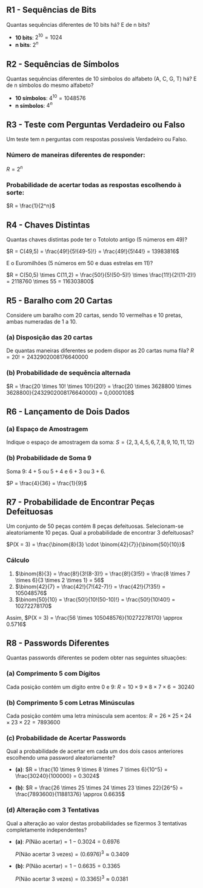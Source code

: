 ## R1 - Sequências de Bits
Quantas sequências diferentes de 10 bits há? E de n bits?

- **10 bits**: $2^{10} = 1024$
- **n bits**: $2^n$


## R2 - Sequências de Símbolos
Quantas sequências diferentes de 10 símbolos do alfabeto (A, C, G, T) há? E de n símbolos do mesmo alfabeto?

- **10 símbolos**: $4^{10} = 1048576$
- **n símbolos**: $4^n$


## R3 - Teste com Perguntas Verdadeiro ou Falso
Um teste tem n perguntas com respostas possíveis Verdadeiro ou Falso. 

### Número de maneiras diferentes de responder:
$R = 2^n$


### Probabilidade de acertar todas as respostas escolhendo à sorte:
$R = \frac{1}{2^n}$


## R4 - Chaves Distintas
Quantas chaves distintas pode ter o Totoloto antigo (5 números em 49)?

$R = C(49,5) = \frac{49!}{5!(49-5)!} = \frac{49!}{5!44!} = 13983816$


E o Euromilhões (5 números em 50 e duas estrelas em 11)?

$R = C(50,5) \times C(11,2) = \frac{50!}{5!(50-5)!} \times \frac{11!}{2!(11-2)!} = 2118760 \times 55 = 116303800$


## R5 - Baralho com 20 Cartas
Considere um baralho com 20 cartas, sendo 10 vermelhas e 10 pretas, ambas numeradas de 1 a 10.

### (a) Disposição das 20 cartas
De quantas maneiras diferentes se podem dispor as 20 cartas numa fila?
$R = 20! = 2432902008176640000$


### (b) Probabilidade de sequência alternada
$R = \frac{20 \times 10! \times 10!}{20!} = \frac{20 \times 3628800 \times 3628800}{2432902008176640000} = 0,0000108$


## R6 - Lançamento de Dois Dados
### (a) Espaço de Amostragem
Indique o espaço de amostragem da soma:
$S = \{2, 3, 4, 5, 6, 7, 8, 9, 10, 11, 12\}$


### (b) Probabilidade de Soma 9
Soma 9: $4 + 5$ ou $5 + 4$ e $6 + 3$ ou $3 + 6$.

$P = \frac{4}{36} = \frac{1}{9}$


## R7 - Probabilidade de Encontrar Peças Defeituosas
Um conjunto de 50 peças contém 8 peças defeituosas. Selecionam-se aleatoriamente 10 peças. Qual a probabilidade de encontrar 3 defeituosas?

$P(X = 3) = \frac{\binom{8}{3} \cdot \binom{42}{7}}{\binom{50}{10}}$


### Cálculo
1. $\binom{8}{3} = \frac{8!}{3!(8-3)!} = \frac{8!}{3!5!} = \frac{8 \times 7 \times 6}{3 \times 2 \times 1} = 56$
2. $\binom{42}{7} = \frac{42!}{7!(42-7)!} = \frac{42!}{7!35!} = 105048576$
3. $\binom{50}{10} = \frac{50!}{10!(50-10)!} = \frac{50!}{10!40!} = 10272278170$

Assim, 
$P(X = 3) = \frac{56 \times 105048576}{10272278170} \approx 0.5716$


## R8 - Passwords Diferentes
Quantas passwords diferentes se podem obter nas seguintes situações:

### (a) Comprimento 5 com Dígitos
Cada posição contém um dígito entre 0 e 9:
$R = 10 \times 9 \times 8 \times 7 \times 6 = 30240$


### (b) Comprimento 5 com Letras Minúsculas
Cada posição contém uma letra minúscula sem acentos:
$R = 26 \times 25 \times 24 \times 23 \times 22 = 7893600$


### (c) Probabilidade de Acertar Passwords
Qual a probabilidade de acertar em cada um dos dois casos anteriores escolhendo uma password aleatoriamente?

- **(a)**: 
$R = \frac{10 \times 9 \times 8 \times 7 \times 6}{10^5} = \frac{30240}{100000} = 0.3024$


- **(b)**: 
$R = \frac{26 \times 25 \times 24 \times 23 \times 22}{26^5} = \frac{7893600}{11881376} \approx 0.6635$


### (d) Alteração com 3 Tentativas
Qual a alteração ao valor destas probabilidades se fizermos 3 tentativas completamente independentes?

- **(a)**:
  $P(\text{Não acertar}) = 1 - 0.3024 = 0.6976$

  $P(\text{Não acertar 3 vezes}) = \left(0.6976\right)^3 \approx 0.3409$


- **(b)**:
  $P(\text{Não acertar}) = 1 - 0.6635 = 0.3365$

  $P(\text{Não acertar 3 vezes}) = \left(0.3365\right)^3 \approx 0.0381$
